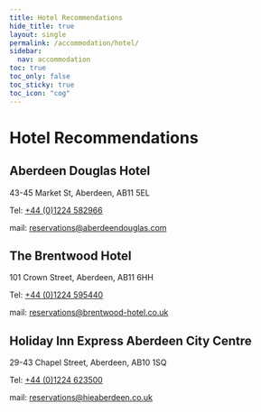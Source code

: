 ```yaml
---
title: Hotel Recommendations
hide_title: true
layout: single
permalink: /accommodation/hotel/
sidebar:
  nav: accommodation
toc: true
toc_only: false
toc_sticky: true
toc_icon: "cog"
---
```


<h1>Hotel Recommendations</h1>

## Aberdeen Douglas Hotel

43-45 Market St, Aberdeen, AB11 5EL

Tel: [+44 (0)1224 582966](tel:+441224582966)

mail: [reservations@aberdeendouglas.com](mailto:reservations@aberdeendouglas.com)

## The Brentwood Hotel

101 Crown Street, Aberdeen, AB11 6HH

Tel: [+44 (0)1224 595440](tel:+441224595440)

mail: [reservations@brentwood-hotel.co.uk](mailto:reservations@brentwood-hotel.co.uk)

## Holiday Inn Express Aberdeen City Centre

29-43 Chapel Street, Aberdeen, AB10 1SQ

Tel: [+44 (0)1224 623500](tel:+441224623500)

mail: [reservations@hieaberdeen.co.uk](mailto:reservations@hieaberdeen.co.uk)
